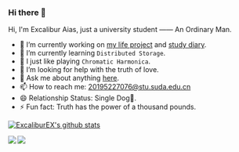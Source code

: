 ### Hi there 👋

<!--
**ExcaliburEX/ExcaliburEX** is a ✨ _special_ ✨ repository because its `README.md` (this file) appears on your GitHub profile.-->

Hi, I'm Excalibur Aias, just a university student —— An Ordinary Man.

- 🔭 I’m currently working on [my life project](https://github.com/ExcaliburEX/Daily-Plan-In-Graduate-Life) and [study diary](https://github.com/ExcaliburEX/KeMo).
- 🌱 I’m currently learning `Distributed Storage`.
- 🎼 I just like playing `Chromatic Harmonica`.
- 🤔 I’m looking for help with the truth of love.
- 💬 Ask me about anything [here](https://kemo.xyz/about/).
- 📫 How to reach me: 20195227076@stu.suda.edu.cn
- 😄 Relationship Status: Single Dog🐶.
- ⚡ Fun fact: Truth has the power of a thousand pounds.


[![ExcaliburEX's github stats](https://github-readme-stats.vercel.app/api?username=ExcaliburEX&show_icons=true&title_color=fff&icon_color=79ff97&text_color=9f9f9f&bg_color=151515)](https://github.com/ExcaliburEX)

<a href="https://github.com/ExcaliburEX/Daily-Plan-In-Graduate-Life">
  <!-- Change the `github-readme-stats.anuraghazra1.vercel.app` to `github-readme-stats.vercel.app`  -->
  <img align="left" src="https://github-readme-stats.vercel.app/api/pin/?username=ExcaliburEX&repo=Daily-Plan-In-Graduate-Life&title_color=fff&icon_color=79ff97&text_color=9f9f9f&bg_color=151515" />
</a>

<a href="https://github.com/ExcaliburEX/KeMo">
  <!-- Change the `github-readme-stats.anuraghazra1.vercel.app` to `github-readme-stats.vercel.app`  -->
  <img align="left" src="https://github-readme-stats.vercel.app/api/pin/?username=ExcaliburEX&repo=KeMo&title_color=fff&icon_color=79ff97&text_color=9f9f9f&bg_color=151515" />
</a>
